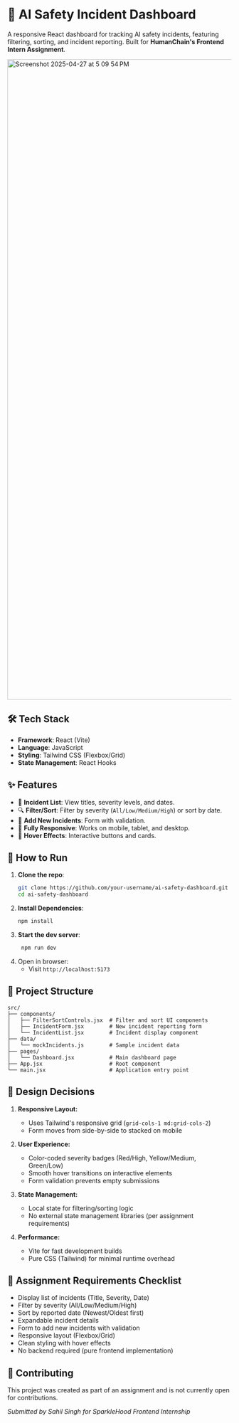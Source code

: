 # 🚨 AI Safety Incident Dashboard  

A responsive React dashboard for tracking AI safety incidents, featuring filtering, sorting, and incident reporting. Built for **HumanChain's Frontend Intern Assignment**.  

<img width="1440" alt="Screenshot 2025-04-27 at 5 09 54 PM" src="https://github.com/user-attachments/assets/22a2d923-9e42-436f-bda2-3b8ecb3e9142" />


## 🛠️ Tech Stack  
- **Framework**: React (Vite)  
- **Language**: JavaScript  
- **Styling**: Tailwind CSS (Flexbox/Grid)  
- **State Management**: React Hooks  

## ✨ Features  
- 📜 **Incident List**: View titles, severity levels, and dates.  
- 🔍 **Filter/Sort**: Filter by severity (`All/Low/Medium/High`) or sort by date.  
- 📝 **Add New Incidents**: Form with validation.  
- 📱 **Fully Responsive**: Works on mobile, tablet, and desktop.  
- 🎨 **Hover Effects**: Interactive buttons and cards.  

## 🚀 How to Run  
1. **Clone the repo**:  
   ```bash
   git clone https://github.com/your-username/ai-safety-dashboard.git
   cd ai-safety-dashboard
   ```
2. **Install Dependencies**:
   ```bash
   npm install
   ```
3. **Start the dev server**:
   ```bash
    npm run dev
   ```
4. Open in browser:
    - Visit ```http://localhost:5173 ```

## 📂 Project Structure

```plaintext
src/
├── components/
│   ├── FilterSortControls.jsx  # Filter and sort UI components
│   ├── IncidentForm.jsx        # New incident reporting form
│   └── IncidentList.jsx        # Incident display component
├── data/
│   └── mockIncidents.js        # Sample incident data
├── pages/
│   └── Dashboard.jsx           # Main dashboard page
├── App.jsx                     # Root component
└── main.jsx                    # Application entry point
```

## 🎨 Design Decisions

1. **Responsive Layout:**
   - Uses Tailwind's responsive grid (`grid-cols-1 md:grid-cols-2`)
   - Form moves from side-by-side to stacked on mobile

2. **User Experience:**
   - Color-coded severity badges (Red/High, Yellow/Medium, Green/Low)
   - Smooth hover transitions on interactive elements
   - Form validation prevents empty submissions

3. **State Management:**
   - Local state for filtering/sorting logic
   - No external state management libraries (per assignment requirements)

4. **Performance:**
   - Vite for fast development builds
   - Pure CSS (Tailwind) for minimal runtime overhead
  
## 📝 Assignment Requirements Checklist
- Display list of incidents (Title, Severity, Date)
- Filter by severity (All/Low/Medium/High)
- Sort by reported date (Newest/Oldest first)
- Expandable incident details
- Form to add new incidents with validation
- Responsive layout (Flexbox/Grid)
- Clean styling with hover effects
- No backend required (pure frontend implementation)

## 🤝 Contributing
This project was created as part of an assignment and is not currently open for contributions.


<i>Submitted by Sahil Singh for SparkleHood Frontend Internship</i>
